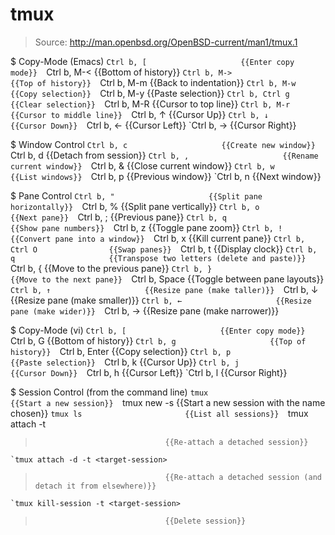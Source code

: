 # tmux

> Source: http://man.openbsd.org/OpenBSD-current/man1/tmux.1

$ Copy-Mode (Emacs)
    `Ctrl b, [                     {{Enter copy mode}} 
    `Ctrl b, M-<                   {{Bottom of history}} 
    `Ctrl b, M->                   {{Top of history}} 
    `Ctrl b, M-m                   {{Back to indentation}} 
    `Ctrl b, M-w                   {{Copy selection}} 
    `Ctrl b, M-y                   {{Paste selection}} 
    `Ctrl b, Ctrl g                {{Clear selection}} 
    `Ctrl b, M-R                   {{Cursor to top line}} 
    `Ctrl b, M-r                   {{Cursor to middle line}} 
    `Ctrl b, ↑                     {{Cursor Up}} 
    `Ctrl b, ↓                     {{Cursor Down}} 
    `Ctrl b, ←                     {{Cursor Left}} 
    `Ctrl b, →                     {{Cursor Right}} 

$ Window Control
    `Ctrl b, c                     {{Create new window}} 
    `Ctrl b, d                     {{Detach from session}} 
    `Ctrl b, ,                     {{Rename current window}} 
    `Ctrl b, &                     {{Close current window}} 
    `Ctrl b, w                     {{List windows}} 
    `Ctrl b, p                     {{Previous window}} 
    `Ctrl b, n                     {{Next window}} 

$ Pane Control
    `Ctrl b, "                     {{Split pane horizontally}} 
    `Ctrl b, %                     {{Split pane vertically}} 
    `Ctrl b, o                     {{Next pane}} 
    `Ctrl b, ;                     {{Previous pane}} 
    `Ctrl b, q                     {{Show pane numbers}} 
    `Ctrl b, z                     {{Toggle pane zoom}} 
    `Ctrl b, !                     {{Convert pane into a window}} 
    `Ctrl b, x                     {{Kill current pane}} 
    `Ctrl b, Ctrl O                {{Swap panes}} 
    `Ctrl b, t                     {{Display clock}} 
    `Ctrl b, q                     {{Transpose two letters (delete and paste)}} 
    `Ctrl b, {                     {{Move to the previous pane}} 
    `Ctrl b, }                     {{Move to the next pane}} 
    `Ctrl b, Space                 {{Toggle between pane layouts}} 
    `Ctrl b, ↑                     {{Resize pane (make taller)}} 
    `Ctrl b, ↓                     {{Resize pane (make smaller)}} 
    `Ctrl b, ←                     {{Resize pane (make wider)}} 
    `Ctrl b, →                     {{Resize pane (make narrower)}} 

$ Copy-Mode (vi)
    `Ctrl b, [                     {{Enter copy mode}} 
    `Ctrl b, G                     {{Bottom of history}} 
    `Ctrl b, g                     {{Top of history}} 
    `Ctrl b, Enter                 {{Copy selection}} 
    `Ctrl b, p                     {{Paste selection}} 
    `Ctrl b, k                     {{Cursor Up}} 
    `Ctrl b, j                     {{Cursor Down}} 
    `Ctrl b, h                     {{Cursor Left}} 
    `Ctrl b, l                     {{Cursor Right}} 

$ Session Control (from the command line)
    `tmux                          {{Start a new session}} 
    `tmux new -s <session-name>    {{Start a new session with the name chosen}} 
    `tmux ls                       {{List all sessions}} 
    `tmux attach -t <target-session>
>                                  {{Re-attach a detached session}} 
    `tmux attach -d -t <target-session>
>                                  {{Re-attach a detached session (and detach it from elsewhere)}} 
    `tmux kill-session -t <target-session>
>                                  {{Delete session}} 


